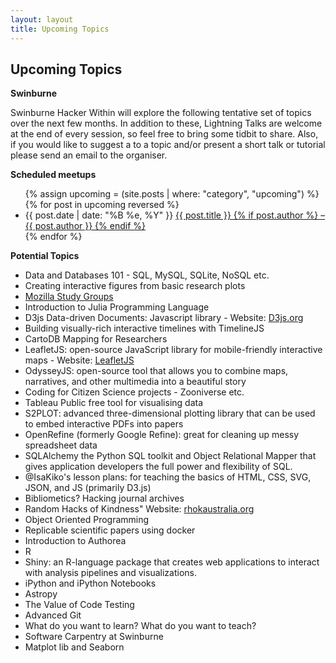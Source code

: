 ```yaml
---
layout: layout
title: Upcoming Topics
---
```


<section class="content">

Upcoming Topics
================

**Swinburne**

Swinburne Hacker Within will explore the following tentative set of topics over the next few months. In addition to these, Lightning Talks are welcome at the end of every session, so feel free to bring some tidbit to share. Also, if you would like to suggest a to a topic and/or present a short talk or tutorial please send an email to the organiser.

**Scheduled meetups**

<ul class="listing">
{% assign upcoming = (site.posts | where: "category", "upcoming") %}
{% for post in upcoming reversed %}
<li>
<span>{{ post.date | date: "%B %e, %Y" }}</span>
<a href="{{ site.url }}{{ post.url }}">
{{ post.title }} {% if post.author %} &ndash; {{ post.author }} {% endif %}
</a></li>
{% endfor %}
</ul>
</section>

<section class="content">

**Potential Topics**

<ul class="listing">
<li>Data and Databases 101 - SQL, MySQL, SQLite,  NoSQL etc. </li>
<li>Creating interactive figures from basic research plots</li>
<li><a href="http://mozillascience.github.io/studyGroupHandbook/organizing.html">Mozilla Study Groups</a></li>
<li>Introduction to Julia Programming Language</li>
<li>D3js Data-driven Documents: Javascript library - Website: <a href="http://d3js.org">D3js.org</a></li>
<li>Building visually-rich interactive timelines with TimelineJS</li>
<li>CartoDB Mapping for Researchers</li>
<li>LeafletJS: open-source JavaScript library for mobile-friendly interactive maps - Website: <a href="http://leafletjs.com">LeafletJS</a></li>
<li>OdysseyJS: open-source tool that allows you to combine maps, narratives, and other multimedia into a beautiful story</li>
<li>Coding for Citizen Science projects - Zooniverse etc.</li>
<li>Tableau Public free tool for visualising data</li>
<li>S2PLOT: advanced three-dimensional plotting library that can be used to embed interactive PDFs into papers</li>
<li>OpenRefine (formerly Google Refine): great for cleaning up messy spreadsheet data</li>
<li>SQLAlchemy the Python SQL toolkit and Object Relational Mapper that gives application developers the full power and flexibility of SQL.</li>
<li>@IsaKiko's lesson plans: for teaching the basics of HTML, CSS, SVG, JSON, and JS (primarily D3.js)</li>
<li>Bibliometics? Hacking journal archives  </li>
<li>Random Hacks of Kindness" Website: <a href="http://www.rhokaustralia.org">rhokaustralia.org</a> </li>
<li>Object Oriented Programming</li>
<li>Replicable scientific papers using docker</li>
<li>Introduction to Authorea</li>
<li>R</li>
<li>Shiny: an R-language package that creates web applications to interact with analysis pipelines and visualizations.</li>
<li>iPython and iPython Notebooks</li>
<li>Astropy</li>
<li>The Value of Code Testing</li>
<li>Advanced Git</li>
<li>What do you want to learn? What do you want to teach?</li>
<li> Software Carpentry at Swinburne</li>
<li> Matplot lib and Seaborn</li>
</ul>



</section>
